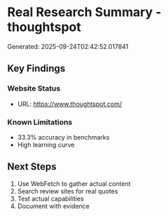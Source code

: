 # Real Research Summary - thoughtspot

Generated: 2025-09-24T02:42:52.017841

## Key Findings

### Website Status
- URL: https://www.thoughtspot.com/

### Known Limitations
- 33.3% accuracy in benchmarks
- High learning curve

## Next Steps
1. Use WebFetch to gather actual content
2. Search review sites for real quotes
3. Test actual capabilities
4. Document with evidence
